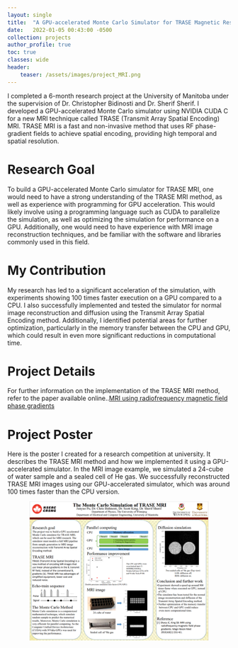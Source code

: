 ```yaml
---
layout: single
title:  "A GPU-accelerated Monte Carlo Simulator for TRASE Magnetic Resonance Imaging"
date:   2022-01-05 00:43:00 -0500
collection: projects
author_profile: true
toc: true
classes: wide
header:
    teaser: /assets/images/project_MRI.png
---
```

I completed a 6-month research project at the University of Manitoba under the supervision of Dr. Christopher Bidinosti and Dr. Sherif Sherif. I developed a GPU-accelerated Monte Carlo simulator using NVIDIA CUDA C for a new MRI technique called TRASE (Transmit Array Spatial Encoding) MRI. TRASE MRI is a fast and non-invasive method that uses RF phase-gradient fields to achieve spatial encoding, providing high temporal and spatial resolution.

# Research Goal
To build a GPU-accelerated Monte Carlo simulator for TRASE MRI, one would need to have a strong understanding of the TRASE MRI method, as well as experience with programming for GPU acceleration. This would likely involve using a programming language such as CUDA to parallelize the simulation, as well as optimizing the simulation for performance on a GPU. Additionally, one would need to have experience with MRI image reconstruction techniques, and be familiar with the software and libraries commonly used in this field.

# My Contribution
My research has led to a significant acceleration of the simulation, with experiments showing 100 times faster execution on a GPU compared to a CPU. I also successfully implemented and tested the simulator for normal image reconstruction and diffusion using the Transmit Array Spatial Encoding method. Additionally, I identified potential areas for further optimization, particularly in the memory transfer between the CPU and GPU, which could result in even more significant reductions in computational time.

# Project Details
For further information on the implementation of the TRASE MRI method, refer to the paper available online..<a href="https://nrc-publications.canada.ca/eng/view/accepted/?id=dcb1afce-003d-449d-b833-c5ace85ef71e">MRI using radiofrequency magnetic field phase gradients</a>

# Project Poster
Here is the poster I created for a research competition at university. It describes the TRASE MRI method and how we implemented it using a GPU-accelerated simulator. In the MRI image example, we simulated a 24-cube of water sample and a sealed cell of He gas. We successfully reconstructed TRASE MRI images using our GPU-accelerated simulator, which was around 100 times faster than the CPU version.
<style>
.center {
  display: block;
  margin-left: auto;
  margin-right: auto;
  min-width: 80%;
  max-width: 80%;
  width: 80vw;
}
</style>
<img class="center" src="/assets/images/project_MRI_poster.png" alt="Sample of my training dataset."> 




